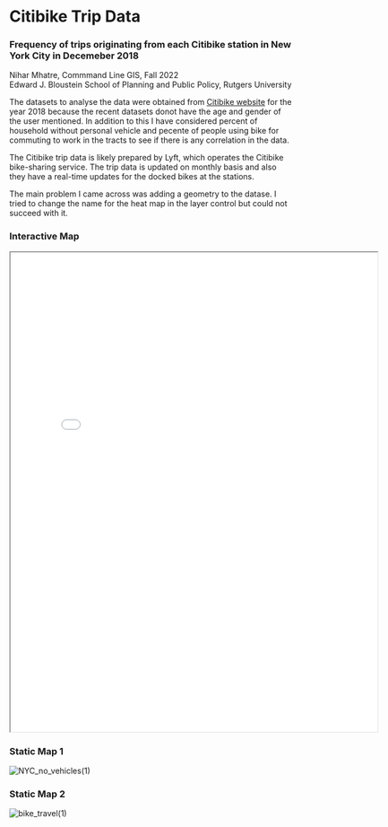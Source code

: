 # Citibike Trip Data 
### Frequency of trips originating from each Citibike station in New York City in Decemeber 2018
Nihar Mhatre, Commmand Line GIS, Fall 2022  
Edward J. Bloustein School of Planning and Public Policy, Rutgers University

The datasets to analyse the data were obtained from [Citibike website](https://citibikenyc.com/) for the year 2018 because the recent datasets donot have the age and gender of the user mentioned. In addition to this I have considered percent of household without personal vehicle and pecente of people using bike for commuting to work in the tracts to see if there is any correlation in the data. 

The Citibike trip data is likely prepared by Lyft, which operates the Citibike bike-sharing service. The trip data is updated on monthly basis and also they have a real-time updates for the docked bikes at the stations.

The main problem I came across was adding a geometry to the datase. I tried to change the name for the heat map in the layer control but could not succeed with it.

### Interactive Map  
<iframe src="citibike_analysis.html" height="855" width="130%"></iframe>

### Static Map 1
![NYC_no_vehicles(1)](https://user-images.githubusercontent.com/120709699/208756782-bce42441-f5dc-491d-a9d2-5cdc8484ada8.png)

### Static Map 2
![bike_travel(1)](https://user-images.githubusercontent.com/120709699/208765878-ba5bd4e8-c260-4148-8543-bdf5af1d6996.png)
